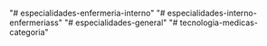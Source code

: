 "# especialidades-enfermeria-interno" 
"# especialidades-interno-enfermeriass" 
"# especialidades-general" 
"# tecnologia-medicas-categoria" 
